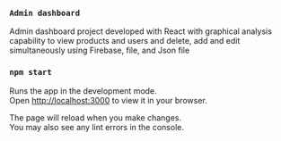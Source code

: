 ### `Admin dashboard`
Admin dashboard project developed with React with graphical analysis capability to view products and users 
and delete, add and edit simultaneously using Firebase, file, and Json file


### `npm start`

Runs the app in the development mode.\
Open [http://localhost:3000](http://localhost:3000) to view it in your browser.

The page will reload when you make changes.\
You may also see any lint errors in the console.


